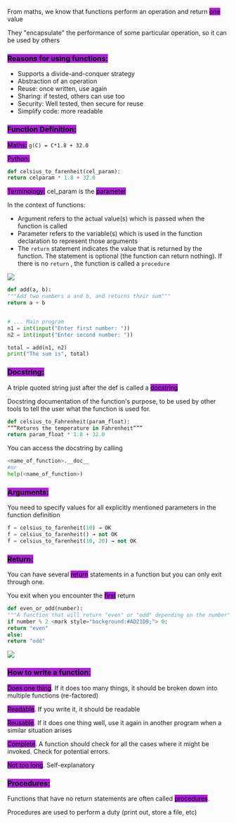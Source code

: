
From maths, we know that functions perform an operation and return <mark style="background:#AD21D9;">one</mark> value

They "encapsulate" the performance of some particular operation, so it can be used by others

### <mark style="background:#AD21D9;">Reasons for using functions:</mark> 

- Supports a divide-and-conquer strategy
- Abstraction of an operation
- Reuse: once written, use again
- Sharing: if tested, others can use too
- Security: Well tested, then secure for reuse
- Simplify code: more readable

### <mark style="background:#AD21D9;">Function Definition:</mark> 

<mark style="background:#AD21D9;">Maths:</mark> ``g(C) = C*1.8 + 32.0``

<mark style="background:#AD21D9;">Python:</mark> 

```Python
def celsius_to_farenheit(cel_param):
return celparam * 1.8 + 32.0 
```

<mark style="background:#AD21D9;">Terminology:</mark> cel_param is the <mark style="background:#AD21D9;">parameter</mark> 

In the context of functions:
- Argument refers to the actual value(s) which is passed when the function is called
- Parameter refers to the variable(s) which is used in the function declaration to represent those arguments
- The `return` statement indicates the value that is returned by the function. The statement is optional (the function can return nothing). If there is no `return` , the function is called a `procedure` 

![](https://i.imgur.com/nVq4F7D.png)


```Python
def add(a, b):
"""Add two numbers a and b, and returns their sum"""
return a + b


# ... Main program
n1 = int(input("Enter first number: "))
n2 = int(input("Enter second number: "))

total = add(n1, n2)
print("The sum is", total)
```

### <mark style="background:#AD21D9;">Docstring:</mark> 

A triple quoted string just after the def is called a <mark style="background:#AD21D9;">docstring</mark> 

Docstring documentation of the function's purpose, to be used by other tools to tell the user what the function is used for. 

```Python
def celsius_to_Fahrenheit(param_float):
”””Returns the temperature in Fahrenheit”””
return param_float * 1.8 + 32.0
```

You can access the docstring by calling

```Python
<name_of_function>.__doc__
#or
help(<name_of_function>) 
```

### <mark style="background:#AD21D9;">Arguments:</mark> 

You need to specify values for all explicitly mentioned parameters in the function definition


```Python
f = celsius_to_farenheit(10) → OK
f = celsius_to_farenheit() → not OK
f = celsius_to_farenheit(10, 20) → not OK
```
 
### <mark style="background:#AD21D9;">Return:</mark> 

You can have several <mark style="background:#AD21D9;">return</mark> statements in a function but you can only exit through one.

You exit when you encounter the <mark style="background:#AD21D9;">first</mark> return

```Python
def even_or_odd(number):
"""A function that will return "even" or "odd" depending on the number"""
if number % 2 <mark style="background:#AD21D9;"> 0:
return "even"
else:
return "odd"
```

![](https://i.imgur.com/SOFfqlu.png)

  
### <mark style="background:#AD21D9;">How to write a function:</mark>

<mark style="background:#AD21D9;">Does one thing</mark>. If it does too many things, it should be broken down into multiple functions (re-factored)

<mark style="background:#AD21D9;">Readable</mark>. If you write it, it should be readable

<mark style="background:#AD21D9;">Reusable</mark>. If it does one thing well, use it again in another program when a similar situation arises

<mark style="background:#AD21D9;">Complete</mark>. A function should check for all the cases where it might be invoked. Check for potential errors.

<mark style="background:#AD21D9;">Not too long</mark>. Self-explanatory
 
### <mark style="background:#AD21D9;">Procedures:</mark> 

Functions that have no return statements are often called <mark style="background:#AD21D9;">procedures</mark>.

Procedures are used to perform a duty (print out, store a file, etc)

